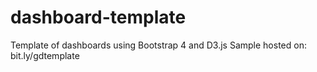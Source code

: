 # dashboard-template
Template of dashboards using Bootstrap 4 and D3.js
Sample hosted on: bit.ly/gdtemplate
